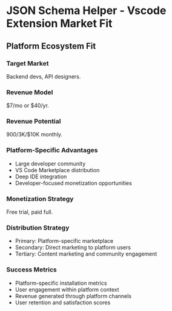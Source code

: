 # JSON Schema Helper - Vscode Extension Market Fit

## Platform Ecosystem Fit

### Target Market
Backend devs, API designers.

### Revenue Model
$7/mo or $40/yr.

### Revenue Potential
$900/$3K/$10K monthly.

### Platform-Specific Advantages
- Large developer community
- VS Code Marketplace distribution
- Deep IDE integration
- Developer-focused monetization opportunities

### Monetization Strategy
Free trial, paid full.

### Distribution Strategy
- Primary: Platform-specific marketplace
- Secondary: Direct marketing to platform users
- Tertiary: Content marketing and community engagement

### Success Metrics
- Platform-specific installation metrics
- User engagement within platform context
- Revenue generated through platform channels
- User retention and satisfaction scores
